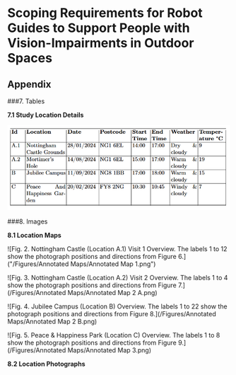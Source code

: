 # Scoping Requirements for Robot Guides to Support People with Vision-Impairments in Outdoor Spaces

## Appendix

###7. Tables

**7.1 Study Location Details**

![Study Location Details.](/Tables/study_location_details.png)

###8. Images

**8.1 Location Maps**

![Fig. 2. Nottingham Castle (Location A.1) Visit 1 Overview. The labels 1 to 12 show the photograph positions and directions from Figure 6.]("/Figures/Annotated Maps/Annotated Map 1.png")

![Fig. 3. Nottingham Castle (Location A.2) Visit 2 Overview. The labels 1 to 4 show the photograph positions and directions from Figure 7.](/Figures/Annotated Maps/Annotated Map 2 A.png)

![Fig. 4. Jubilee Campus (Location B) Overview. The labels 1 to 22 show the photograph positions and directions from Figure 8.](/Figures/Annotated Maps/Annotated Map 2 B.png)

![Fig. 5. Peace & Happiness Park (Location C) Overview. The labels 1 to 8 show the photograph positions and directions from Figure 9.](/Figures/Annotated Maps/Annotated Map 3.png)

**8.2 Location Photographs**
